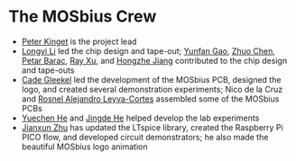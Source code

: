 # The MOSbius Crew

- [Peter Kinget](https://www.ee.columbia.edu/~kinget)
    is the project lead
- [Longyi Li](https://www.linkedin.com/in/longyi-li/)
    led the chip design and tape-out; [Yunfan Gao](https://www.linkedin.com/in/yunfan-gao/), [Zhuo Chen](https://www.linkedin.com/in/zhuochen0528/), [Petar Barac](https://www.linkedin.com/in/petar-b-1b0497106/), [Ray Xu](https://www.linkedin.com/in/rui-xu-66b86316/), and [Hongzhe Jiang](https://www.linkedin.com)
    contributed to the chip design and tape-outs
- [Cade Gleekel](https://www.linkedin.com/in/cade-gleekel/)
    led the development of the MOSbius PCB, designed the logo, and created several demonstration experiments; Nico de la Cruz and [Rosnel Alejandro Leyva-Cortes](https://www.linkedin.com/in/rosnel-leyva-cortes/)
    assembled some of the MOSbius PCBs
- [Yuechen He](https://www.linkedin.com/in/yuechenhe/) and [Jingde He](https://www.linkedin.com)
    helped develop the lab experiments
- [Jianxun Zhu](https://www.linkedin.com/in/coiughdpjlpse797eloa) has updated the LTspice library, created the Raspberry Pi PICO flow, and developed circuit demonstrators; he also made the beautiful MOSbius logo animation